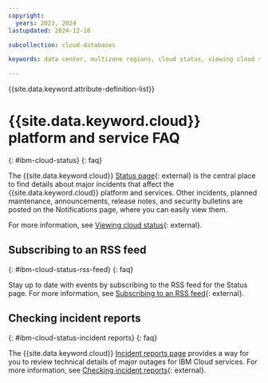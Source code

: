 ```yaml
---
copyright:
  years: 2023, 2024
lastupdated: 2024-12-10

subcollection: cloud-databases

keywords: data center, multizone regions, cloud status, viewing cloud status, incident, information, notification, find, updates, incident report, rss, status

---
```


{{site.data.keyword.attribute-definition-list}}

# {{site.data.keyword.cloud}} platform and service FAQ
{: #ibm-cloud-status}
{: faq}

The {{site.data.keyword.cloud}} [Status page](https://cloud.ibm.com/status){: external} is the central place to find details about major incidents that affect the {{site.data.keyword.cloud}} platform and services. Other incidents, planned maintenance, announcements, release notes, and security bulletins are posted on the Notifications page, where you can easily view them.

For more information, see [Viewing cloud status](/docs/account?topic=account-viewing-status){: external}.

## Subscribing to an RSS feed
{: #ibm-cloud-status-rss-feed}
{: faq}

Stay up to date with events by subscribing to the RSS feed for the Status page. For more information, see [Subscribing to an RSS feed](/docs/account?topic=account-viewing-cloud-status#subscribing-rss-feed){: external}.

## Checking incident reports
{: #ibm-cloud-status-incident reports}
{: faq}

The {{site.data.keyword.cloud}} [Incident reports page](https://cloud.ibm.com/status/incident-reports) provides a way for you to review technical details of major outages for IBM Cloud services. For more information, see [Checking incident reports](/docs/account?topic=account-viewing-cloud-status&q=checking+incident+report&tags=account&offset=10#status-incident-report){: external}.
